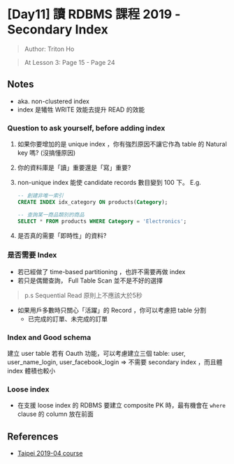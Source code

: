 # [Day11] 讀 RDBMS 課程 2019 - Secondary Index

> Author: Triton Ho

> At Lesson 3: Page 15 - Page 24

## Notes

- aka. non-clustered index
- index 是犧牲 WRITE 效能去提升 READ 的效能

### Question to ask yourself, before adding index

1. 如果你要增加的是 unique index ，你有強烈原因不讓它作為 table 的 Natural key 嗎? (沒搞懂原因)
2. 你的資料庫是「讀」重要還是「寫」重要?
3. non-unique index 能使 candidate records 數目變到 100 下。 E.g.

    ```sql
    -- 創建非唯一索引
    CREATE INDEX idx_category ON products(Category);

    -- 查詢某一商品類別的商品
    SELECT * FROM products WHERE Category = 'Electronics';
    ```
4. 是否真的需要「即時性」的資料?

### 是否需要 Index

- 若已經做了 time-based partitioning ，也許不需要再做 index
- 若只是偶爾查詢， Full Table Scan 並不是不好的選擇

> p.s Sequential Read 原則上不應該大於5秒

- 如果用戶多數時只關心「活躍」的 Record ，你可以考慮把 table 分割
    - 已完成的訂單、未完成的訂單

### Index and Good schema

建立 user table 若有 Oauth 功能，可以考慮建立三個 table: user, user_name_login, user_facebook_login => 不需要 secondary index ，而且體 index 體積也較小

### Loose index

- 在支援 loose index 的 RDBMS 要建立 composite PK 時，最有機會在 `where` clause 的 column 放在前面

## References

- [Taipei 2019-04 course](https://github.com/TritonHo/slides/tree/master/Taipei%202019-04%20course)
